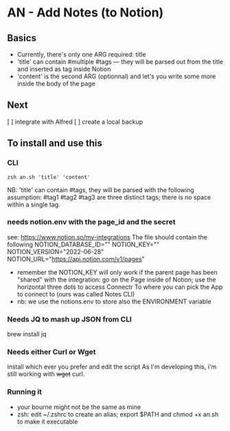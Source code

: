 # AN - Add Notes (to Notion)


## Basics
- Currently, there's only one ARG required: title
- 'title' can contain #multiple #tags — they will be parsed out from the title and inserted as tag inside Notion
- 'content' is the second ARG (optionnal) and let's you write some more inside the body of the page

## Next
[ ] integrate with Alfred
[ ] create a local backup

## To install and use this
### CLI
	zsh an.sh 'title' 'content'
NB: 'title' can contain #tags, they will be parsed with the following assumption: #tag1 #tag2 #tag3 are three distinct tags; there is no space within a single tag.

### needs notion.env with the page_id and the secret
see: https://www.notion.so/my-integrations
The file should contain the following
	NOTION_DATABASE_ID=""
	NOTION_KEY=""
	NOTION_VERSION="2022-06-28"
	NOTION_URL="https://api.notion.com/v1/pages"
- remember the NOTION_KEY will only work if the parent page has been "shared" with the integration: go on the Page inside of Notion; use the horizontal three dots to access Connectr To where you can pick the App to connect to (ours was called Notes CLI)
- nb: we use the notions.env to store also the ENVIRONMENT variable

### Needs JQ to mash up JSON from CLI
brew install jq

### Needs either Curl or Wget
install which ever you prefer and edit the script
As I'm developing this, i'm still working with ~~wget~~ curl.

### Running it
- your bourne might not be the same as mine
- zsh: edit ~/.zshrc to create an alias; export $PATH and chmod +x an.sh to make it executable